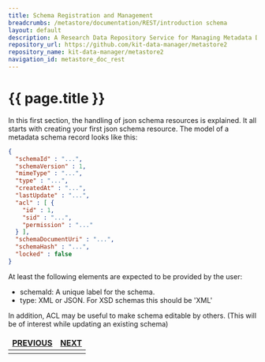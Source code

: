```yaml
---
title: Schema Registration and Management
breadcrumbs: /metastore/documentation/REST/introduction schema
layout: default
description: A Research Data Repository Service for Managing Metadata Documents based on JSON or XML.
repository_url: https://github.com/kit-data-manager/metastore2
repository_name: kit-data-manager/metastore2
navigation_id: metastore_doc_rest
---
```


# {{ page.title }}

In this first section, the handling of json schema resources is explained. It all starts with creating your first json schema resource. The model of a metadata schema record looks
like this:
``` json
{
  "schemaId" : "...",
  "schemaVersion" : 1,
  "mimeType" : "...",
  "type" : "...",
  "createdAt" : "...",
  "lastUpdate" : "...",
  "acl" : [ {
    "id" : 1,
    "sid" : "...",
    "permission" : "..."
  } ],
  "schemaDocumentUri" : "...",
  "schemaHash" : "...",
  "locked" : false
}
```
At least the following elements are expected to be provided by the user: 

- schemaId: A unique label for the schema.
- type: XML or JSON. For XSD schemas this should be 'XML'

In addition, ACL may be useful to make schema editable by others. (This will be of interest while updating an existing schema)

<style>
td, th {
   border: none!important;
}
</style>
|[PREVIOUS](index.html)| [NEXT](register-schema.html) |
|:----|----:|
| | |
